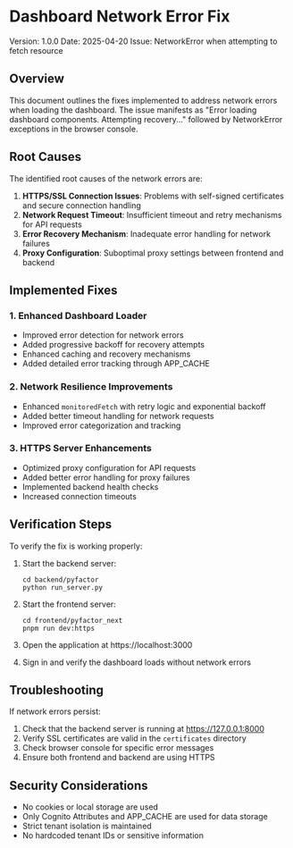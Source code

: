# Dashboard Network Error Fix
Version: 1.0.0
Date: 2025-04-20
Issue: NetworkError when attempting to fetch resource

## Overview

This document outlines the fixes implemented to address network errors when loading the dashboard.
The issue manifests as "Error loading dashboard components. Attempting recovery..." followed by
NetworkError exceptions in the browser console.

## Root Causes

The identified root causes of the network errors are:

1. **HTTPS/SSL Connection Issues**: Problems with self-signed certificates and secure connection handling
2. **Network Request Timeout**: Insufficient timeout and retry mechanisms for API requests
3. **Error Recovery Mechanism**: Inadequate error handling for network failures
4. **Proxy Configuration**: Suboptimal proxy settings between frontend and backend

## Implemented Fixes

### 1. Enhanced Dashboard Loader

- Improved error detection for network errors
- Added progressive backoff for recovery attempts
- Enhanced caching and recovery mechanisms
- Added detailed error tracking through APP_CACHE

### 2. Network Resilience Improvements

- Enhanced `monitoredFetch` with retry logic and exponential backoff
- Added better timeout handling for network requests
- Improved error categorization and tracking

### 3. HTTPS Server Enhancements

- Optimized proxy configuration for API requests
- Added better error handling for proxy failures
- Implemented backend health checks
- Increased connection timeouts

## Verification Steps

To verify the fix is working properly:

1. Start the backend server:
   ```
   cd backend/pyfactor
   python run_server.py
   ```

2. Start the frontend server:
   ```
   cd frontend/pyfactor_next
   pnpm run dev:https
   ```

3. Open the application at https://localhost:3000
4. Sign in and verify the dashboard loads without network errors

## Troubleshooting

If network errors persist:

1. Check that the backend server is running at https://127.0.0.1:8000
2. Verify SSL certificates are valid in the `certificates` directory
3. Check browser console for specific error messages
4. Ensure both frontend and backend are using HTTPS

## Security Considerations

- No cookies or local storage are used
- Only Cognito Attributes and APP_CACHE are used for data storage
- Strict tenant isolation is maintained
- No hardcoded tenant IDs or sensitive information
